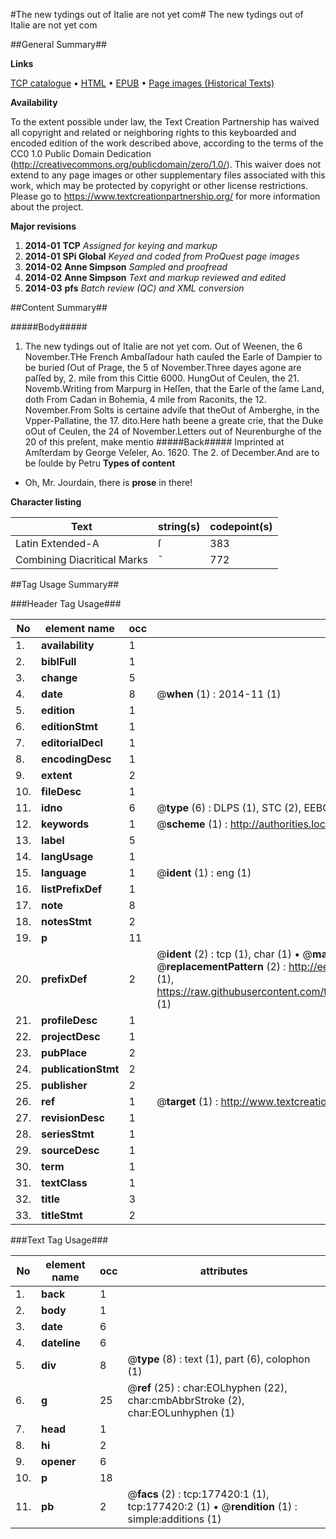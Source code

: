 #The new tydings out of Italie are not yet com#
The new tydings out of Italie are not yet com

##General Summary##

**Links**

[TCP catalogue](http://www.ota.ox.ac.uk/tcp/)  • 
[HTML](http://tei.it.ox.ac.uk/tcp/Texts-HTML/free/B14/B14948.html)  • 
[EPUB](http://tei.it.ox.ac.uk/tcp/Texts-EPUB/free/B14/B14948.epub) • 
[Page images (Historical Texts)](https://historicaltexts.jisc.ac.uk/eebo-99854712e)

**Availability**

To the extent possible under law, the Text Creation Partnership has waived all copyright and related or neighboring rights to this keyboarded and encoded edition of the work described above, according to the terms of the CC0 1.0 Public Domain Dedication (http://creativecommons.org/publicdomain/zero/1.0/). This waiver does not extend to any page images or other supplementary files associated with this work, which may be protected by copyright or other license restrictions. Please go to https://www.textcreationpartnership.org/ for more information about the project.

**Major revisions**

1. __2014-01__ __TCP__ *Assigned for keying and markup*
1. __2014-01__ __SPi Global__ *Keyed and coded from ProQuest page images*
1. __2014-02__ __Anne Simpson__ *Sampled and proofread*
1. __2014-02__ __Anne Simpson__ *Text and markup reviewed and edited*
1. __2014-03__ __pfs__ *Batch review (QC) and XML conversion*

##Content Summary##

#####Body#####

1. The new tydings out of Italie are not yet com.
Out of Weenen, the 6 November.THe French Ambaſſadour hath cauſed the Earle of Dampier to be buried ſOut of Prage, the 5 of November.Three dayes agone are paſſed by, 2. mile from this Cittie 6000. HungOut of Ceulen, the 21. Novemb.Writing from Marpurg in Heſſen, that the Earle of the ſame Land, doth From Cadan in Bohemia, 4 mile from Raconits, the 12. November.From Solts is certaine adviſe that theOut of Amberghe, in the Vpper-Pallatine, the 17. dito.Here hath beene a greate crie, that the Duke oOut of Ceulen, the 24 of November.Letters out of Neurenburghe of the 20 of this preſent, make mentio
#####Back#####
Imprinted at Amſterdam by George Veſeler, Ao. 1620. The 2. of December.And are to be ſoulde by Petru
**Types of content**

  * Oh, Mr. Jourdain, there is **prose** in there!

**Character listing**


|Text|string(s)|codepoint(s)|
|---|---|---|
|Latin Extended-A|ſ|383|
|Combining             Diacritical Marks|̄|772|

##Tag Usage Summary##

###Header Tag Usage###

|No|element name|occ|attributes|
|---|---|---|---|
|1.|__availability__|1||
|2.|__biblFull__|1||
|3.|__change__|5||
|4.|__date__|8| @__when__ (1) : 2014-11 (1)|
|5.|__edition__|1||
|6.|__editionStmt__|1||
|7.|__editorialDecl__|1||
|8.|__encodingDesc__|1||
|9.|__extent__|2||
|10.|__fileDesc__|1||
|11.|__idno__|6| @__type__ (6) : DLPS (1), STC (2), EEBO-CITATION (1), PROQUEST (1), VID (1)|
|12.|__keywords__|1| @__scheme__ (1) : http://authorities.loc.gov/ (1)|
|13.|__label__|5||
|14.|__langUsage__|1||
|15.|__language__|1| @__ident__ (1) : eng (1)|
|16.|__listPrefixDef__|1||
|17.|__note__|8||
|18.|__notesStmt__|2||
|19.|__p__|11||
|20.|__prefixDef__|2| @__ident__ (2) : tcp (1), char (1)  •  @__matchPattern__ (2) : ([0-9\-]+):([0-9IVX]+) (1), (.+) (1)  •  @__replacementPattern__ (2) : http://eebo.chadwyck.com/downloadtiff?vid=$1&page=$2 (1), https://raw.githubusercontent.com/textcreationpartnership/Texts/master/tcpchars.xml#$1 (1)|
|21.|__profileDesc__|1||
|22.|__projectDesc__|1||
|23.|__pubPlace__|2||
|24.|__publicationStmt__|2||
|25.|__publisher__|2||
|26.|__ref__|1| @__target__ (1) : http://www.textcreationpartnership.org/docs/. (1)|
|27.|__revisionDesc__|1||
|28.|__seriesStmt__|1||
|29.|__sourceDesc__|1||
|30.|__term__|1||
|31.|__textClass__|1||
|32.|__title__|3||
|33.|__titleStmt__|2||


###Text Tag Usage###

|No|element name|occ|attributes|
|---|---|---|---|
|1.|__back__|1||
|2.|__body__|1||
|3.|__date__|6||
|4.|__dateline__|6||
|5.|__div__|8| @__type__ (8) : text (1), part (6), colophon (1)|
|6.|__g__|25| @__ref__ (25) : char:EOLhyphen (22), char:cmbAbbrStroke (2), char:EOLunhyphen (1)|
|7.|__head__|1||
|8.|__hi__|2||
|9.|__opener__|6||
|10.|__p__|18||
|11.|__pb__|2| @__facs__ (2) : tcp:177420:1 (1), tcp:177420:2 (1)  •  @__rendition__ (1) : simple:additions (1)|
